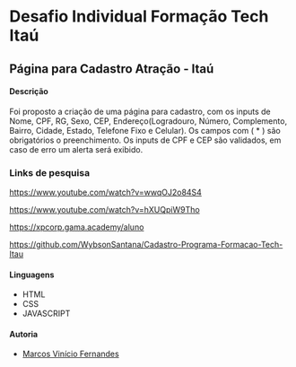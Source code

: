 # Desafio Individual Formação Tech Itaú
## Página para Cadastro Atração - Itaú
#### Descrição

Foi proposto a criação de uma página para cadastro, com os inputs de Nome, CPF, RG, Sexo, CEP, Endereço(Logradouro, Número, Complemento, Bairro, Cidade, Estado, Telefone Fixo e Celular). Os campos com ( * ) são obrigatórios o preenchimento. Os inputs de CPF e CEP são validados, em caso de erro um alerta será exibido. 

### Links de pesquisa

  https://www.youtube.com/watch?v=wwqOJ2o84S4

  https://www.youtube.com/watch?v=hXUQpiW9Tho

  https://xpcorp.gama.academy/aluno

  https://github.com/WybsonSantana/Cadastro-Programa-Formacao-Tech-Itau

#### Linguagens

- HTML
- CSS
- JAVASCRIPT

#### Autoria

- [Marcos Vinício Fernandes](https://github.com/marcosviniciohd)

  

  
  
  
